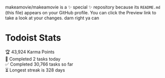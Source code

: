 makeamovie/makeamovie is a ✨ special ✨ repository because its `README.md` (this file) appears on your GitHub profile.
You can click the Preview link to take a look at your changes. darn right ya can

# Todoist Stats

<!-- TODO-IST:START -->
🏆  43,924 Karma Points           
🌸  Completed 2 tasks today           
✅  Completed 30,766 tasks so far           
⏳  Longest streak is 328 days
<!-- TODO-IST:END -->